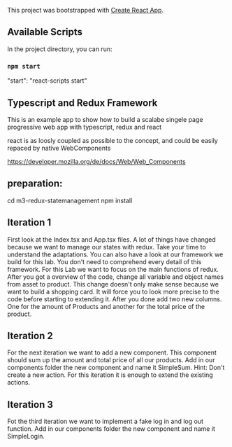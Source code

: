 This project was bootstrapped with [Create React App](https://github.com/facebook/create-react-app).

## Available Scripts

In the project directory, you can run:

### `npm start`

"start": "react-scripts start"

## Typescript and Redux Framework

This is an example app to show how to build a scalabe singele page progressive web app with typescript, redux and react

react is as loosly coupled as possible to the concept, and could be easily repaced by native WebComponents

https://developer.mozilla.org/de/docs/Web/Web_Components

## preparation: 

cd m3-redux-statemanagement
npm install


## Iteration 1

First look at the Index.tsx and App.tsx files. A lot of things have changed because we want to manage our states with redux.
Take your time to understand the adaptations. You can also have a look at our framework we build for this lab. 
You don't need to comprehend every detail of this framework. For this Lab we want to focus on the main functions of redux.
After you got a overview of the code, change all variable and object names from asset to product. This change doesn't only make sense
because we want to build a shopping card. It will force you to look more precise to the code before starting to extending it.
After you done add two new columns. One for the amount of Products and another for the total price of the product.

## Iteration 2

For the next iteration we want to add a new component. This component should sum up the amount and total price of all our products.
Add in our components folder the new component and name it SimpleSum. Hint: Don't create a new action. For this iteration it is enough
to extend the existing actions.

## Iteration 3

Fot the third iteration we want to implement a fake log in and log out function. Add in our components folder the new component and name it SimpleLogin.
